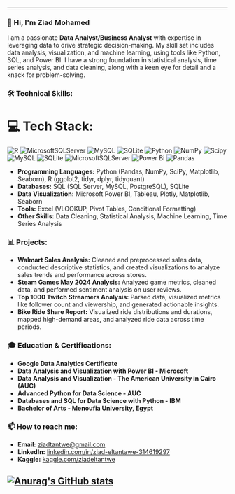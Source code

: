 

---

### 👋 Hi, I'm Ziad Mohamed

I am a passionate **Data Analyst/Business Analyst** with expertise in leveraging data to drive strategic decision-making. My skill set includes data analysis, visualization, and machine learning, using tools like Python, SQL, and Power BI. I have a strong foundation in statistical analysis, time series analysis, and data cleaning, along with a keen eye for detail and a knack for problem-solving.

### 🛠️ Technical Skills:
# 💻 Tech Stack:
![R](https://img.shields.io/badge/r-%23276DC3.svg?style=for-the-badge&logo=r&logoColor=white) ![MicrosoftSQLServer](https://img.shields.io/badge/Microsoft%20SQL%20Server-CC2927?style=for-the-badge&logo=microsoft%20sql%20server&logoColor=white) ![MySQL](https://img.shields.io/badge/mysql-4479A1.svg?style=for-the-badge&logo=mysql&logoColor=white) ![SQLite](https://img.shields.io/badge/sqlite-%2307405e.svg?style=for-the-badge&logo=sqlite&logoColor=white) ![Python](https://img.shields.io/badge/python-3670A0?style=for-the-badge&logo=python&logoColor=ffdd54) ![NumPy](https://img.shields.io/badge/numpy-%23013243.svg?style=for-the-badge&logo=numpy&logoColor=white) ![Scipy](https://img.shields.io/badge/SciPy-%230C55A5.svg?style=for-the-badge&logo=scipy&logoColor=%white) ![MySQL](https://img.shields.io/badge/mysql-4479A1.svg?style=for-the-badge&logo=mysql&logoColor=white) ![SQLite](https://img.shields.io/badge/sqlite-%2307405e.svg?style=for-the-badge&logo=sqlite&logoColor=white) ![MicrosoftSQLServer](https://img.shields.io/badge/Microsoft%20SQL%20Server-CC2927?style=for-the-badge&logo=microsoft%20sql%20server&logoColor=white) ![Power Bi](https://img.shields.io/badge/power_bi-F2C811?style=for-the-badge&logo=powerbi&logoColor=black) ![Pandas](https://img.shields.io/badge/pandas-%23150458.svg?style=for-the-badge&logo=pandas&logoColor=white)
- **Programming Languages:** Python (Pandas, NumPy, SciPy, Matplotlib, Seaborn), R (ggplot2, tidyr, dplyr, tidyquant)
- **Databases:** SQL (SQL Server, MySQL, PostgreSQL), SQLite
- **Data Visualization:** Microsoft Power BI, Tableau, Plotly, Matplotlib, Seaborn
- **Tools:** Excel (VLOOKUP, Pivot Tables, Conditional Formatting)
- **Other Skills:** Data Cleaning, Statistical Analysis, Machine Learning, Time Series Analysis

### 📊 Projects:
- **Walmart Sales Analysis:** Cleaned and preprocessed sales data, conducted descriptive statistics, and created visualizations to analyze sales trends and performance across stores.
- **Steam Games May 2024 Analysis:** Analyzed game metrics, cleaned data, and performed sentiment analysis on user reviews.
- **Top 1000 Twitch Streamers Analysis:** Parsed data, visualized metrics like follower count and viewership, and generated actionable insights.
- **Bike Ride Share Report:** Visualized ride distributions and durations, mapped high-demand areas, and analyzed ride data across time periods.

### 🎓 Education & Certifications:
- **Google Data Analytics Certificate**
- **Data Analysis and Visualization with Power BI - Microsoft**
- **Data Analysis and Visualization - The American University in Cairo (AUC)**
- **Advanced Python for Data Science - AUC**
- **Databases and SQL for Data Science with Python - IBM**
- **Bachelor of Arts - Menoufia University, Egypt**

### 📫 How to reach me:
- **Email:** [ziadtantwe@gmail.com](mailto:ziadtantwe@gmail.com)
- **LinkedIn:** [linkedin.com/in/ziad-eltantawe-314619297](http://www.linkedin.com/in/ziad-eltantawe-314619297)
- **Kaggle:** [kaggle.com/ziadeltantwe](https://www.kaggle.com/ziadeltantwe)

[![Anurag's GitHub stats](https://github-readme-stats.vercel.app/api?username=Ziad17mohamed)](https://github.com/anuraghazra/github-readme-stats)
---

